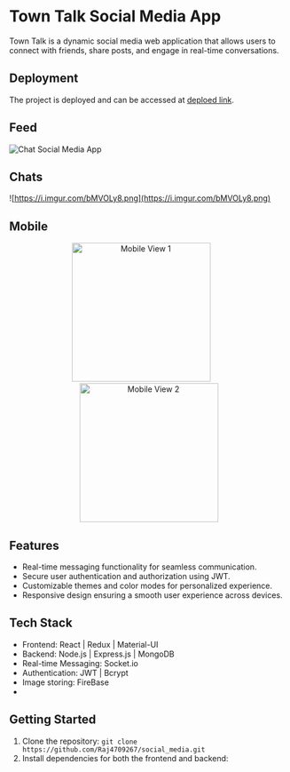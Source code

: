 # Town Talk Social Media App

Town Talk is a dynamic social media web application that allows users to connect with friends, share posts, and engage in real-time conversations.

## Deployment
The project is deployed and can be accessed at [deploed link](https://town-talk-connect.vercel.app/).


## Feed
![Chat Social Media App](https://i.imgur.com/hRmDJxK.png)

## Chats
![https://i.imgur.com/bMVOLy8.png](https://i.imgur.com/bMVOLy8.png)


## Mobile
<p align="center">
  <img src="https://firebasestorage.googleapis.com/v0/b/social-media-528ef.appspot.com/o/messagePhoto%2FScreenshot_2023-08-06-11-25-47-666_com.android.chrome.jpg?alt=media&token=47f5855e-8758-425c-8673-fb36741fa96e" alt="Mobile View 1" width="250">
  &nbsp;&nbsp;&nbsp;&nbsp;&nbsp;&nbsp;
  <img src="https://firebasestorage.googleapis.com/v0/b/social-media-528ef.appspot.com/o/messagePhoto%2FScreenshot_2023-08-06-11-25-40-025_com.android.chrome.jpg?alt=media&token=8954e38f-2315-477d-be25-d6e9eec27c3c" alt="Mobile View 2" width="250">
</p>



## Features

- Real-time messaging functionality for seamless communication.
- Secure user authentication and authorization using JWT.
- Customizable themes and color modes for personalized experience.
- Responsive design ensuring a smooth user experience across devices.


## Tech Stack

- Frontend: React | Redux | Material-UI
- Backend: Node.js | Express.js | MongoDB
- Real-time Messaging: Socket.io
- Authentication: JWT | Bcrypt
- Image storing: FireBase
- 

## Getting Started

1. Clone the repository: `git clone https://github.com/Raj4709267/social_media.git`
2. Install dependencies for both the frontend and backend:
